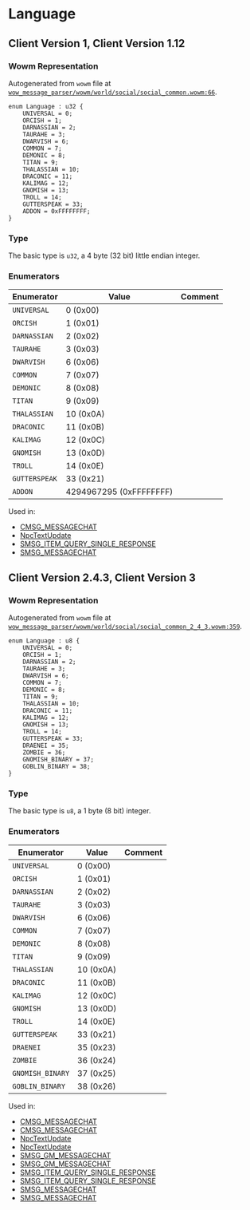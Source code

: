 # Language

## Client Version 1, Client Version 1.12

### Wowm Representation

Autogenerated from `wowm` file at [`wow_message_parser/wowm/world/social/social_common.wowm:66`](https://github.com/gtker/wow_messages/tree/main/wow_message_parser/wowm/world/social/social_common.wowm#L66).

```rust,ignore
enum Language : u32 {
    UNIVERSAL = 0;
    ORCISH = 1;
    DARNASSIAN = 2;
    TAURAHE = 3;
    DWARVISH = 6;
    COMMON = 7;
    DEMONIC = 8;
    TITAN = 9;
    THALASSIAN = 10;
    DRACONIC = 11;
    KALIMAG = 12;
    GNOMISH = 13;
    TROLL = 14;
    GUTTERSPEAK = 33;
    ADDON = 0xFFFFFFFF;
}
```
### Type
The basic type is `u32`, a 4 byte (32 bit) little endian integer.
### Enumerators
| Enumerator | Value  | Comment |
| --------- | -------- | ------- |
| `UNIVERSAL` | 0 (0x00) |  |
| `ORCISH` | 1 (0x01) |  |
| `DARNASSIAN` | 2 (0x02) |  |
| `TAURAHE` | 3 (0x03) |  |
| `DWARVISH` | 6 (0x06) |  |
| `COMMON` | 7 (0x07) |  |
| `DEMONIC` | 8 (0x08) |  |
| `TITAN` | 9 (0x09) |  |
| `THALASSIAN` | 10 (0x0A) |  |
| `DRACONIC` | 11 (0x0B) |  |
| `KALIMAG` | 12 (0x0C) |  |
| `GNOMISH` | 13 (0x0D) |  |
| `TROLL` | 14 (0x0E) |  |
| `GUTTERSPEAK` | 33 (0x21) |  |
| `ADDON` | 4294967295 (0xFFFFFFFF) |  |

Used in:
* [CMSG_MESSAGECHAT](cmsg_messagechat.md)
* [NpcTextUpdate](npctextupdate.md)
* [SMSG_ITEM_QUERY_SINGLE_RESPONSE](smsg_item_query_single_response.md)
* [SMSG_MESSAGECHAT](smsg_messagechat.md)

## Client Version 2.4.3, Client Version 3

### Wowm Representation

Autogenerated from `wowm` file at [`wow_message_parser/wowm/world/social/social_common_2_4_3.wowm:359`](https://github.com/gtker/wow_messages/tree/main/wow_message_parser/wowm/world/social/social_common_2_4_3.wowm#L359).

```rust,ignore
enum Language : u8 {
    UNIVERSAL = 0;
    ORCISH = 1;
    DARNASSIAN = 2;
    TAURAHE = 3;
    DWARVISH = 6;
    COMMON = 7;
    DEMONIC = 8;
    TITAN = 9;
    THALASSIAN = 10;
    DRACONIC = 11;
    KALIMAG = 12;
    GNOMISH = 13;
    TROLL = 14;
    GUTTERSPEAK = 33;
    DRAENEI = 35;
    ZOMBIE = 36;
    GNOMISH_BINARY = 37;
    GOBLIN_BINARY = 38;
}
```
### Type
The basic type is `u8`, a 1 byte (8 bit) integer.
### Enumerators
| Enumerator | Value  | Comment |
| --------- | -------- | ------- |
| `UNIVERSAL` | 0 (0x00) |  |
| `ORCISH` | 1 (0x01) |  |
| `DARNASSIAN` | 2 (0x02) |  |
| `TAURAHE` | 3 (0x03) |  |
| `DWARVISH` | 6 (0x06) |  |
| `COMMON` | 7 (0x07) |  |
| `DEMONIC` | 8 (0x08) |  |
| `TITAN` | 9 (0x09) |  |
| `THALASSIAN` | 10 (0x0A) |  |
| `DRACONIC` | 11 (0x0B) |  |
| `KALIMAG` | 12 (0x0C) |  |
| `GNOMISH` | 13 (0x0D) |  |
| `TROLL` | 14 (0x0E) |  |
| `GUTTERSPEAK` | 33 (0x21) |  |
| `DRAENEI` | 35 (0x23) |  |
| `ZOMBIE` | 36 (0x24) |  |
| `GNOMISH_BINARY` | 37 (0x25) |  |
| `GOBLIN_BINARY` | 38 (0x26) |  |

Used in:
* [CMSG_MESSAGECHAT](cmsg_messagechat.md)
* [CMSG_MESSAGECHAT](cmsg_messagechat.md)
* [NpcTextUpdate](npctextupdate.md)
* [NpcTextUpdate](npctextupdate.md)
* [SMSG_GM_MESSAGECHAT](smsg_gm_messagechat.md)
* [SMSG_GM_MESSAGECHAT](smsg_gm_messagechat.md)
* [SMSG_ITEM_QUERY_SINGLE_RESPONSE](smsg_item_query_single_response.md)
* [SMSG_ITEM_QUERY_SINGLE_RESPONSE](smsg_item_query_single_response.md)
* [SMSG_MESSAGECHAT](smsg_messagechat.md)
* [SMSG_MESSAGECHAT](smsg_messagechat.md)

